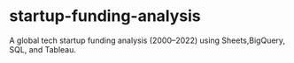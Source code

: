 # startup-funding-analysis
A global tech startup funding analysis (2000–2022) using  Sheets,BigQuery, SQL, and Tableau.
